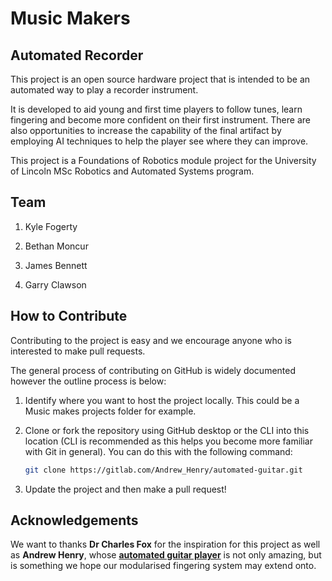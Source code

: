 # Music Makers

## Automated Recorder

This project is an open source hardware project that is intended to be an automated way to play a recorder instrument. 

It is developed to aid young and first time players to follow tunes, learn fingering and become more confident on their first instrument. There are also opportunities to increase the capability of the final artifact by employing AI techniques to help the player see where they can improve.

This project is a Foundations of Robotics module project for the University of Lincoln MSc Robotics and Automated Systems program.


## Team

1. Kyle Fogerty

1. Bethan Moncur

1. James Bennett

1. Garry Clawson


## How to Contribute

Contributing to the project is easy and we encourage anyone who is interested to make pull requests. 

The general process of contributing on GitHub is widely documented however the outline process is below:

1. Identify where you want to host the project locally. This could be a Music makes projects folder for example. 


1. Clone or fork the repository using GitHub desktop or the CLI into this location (CLI is recommended as this helps you become more familiar with Git in general). You can do this with the following command:

    ```bash
    git clone https://gitlab.com/Andrew_Henry/automated-guitar.git
    ```



1. Update the project and then make a pull request!



## Acknowledgements

We want to thanks <b>Dr Charles Fox</b> for the inspiration for this project as well as <b>Andrew Henry</b>, whose <b><a href="https://gitlab.com/Andrew_Henry/automated-guitar">automated guitar player</a></b> is not only amazing, but is something we hope our modularised fingering system may extend onto. 



